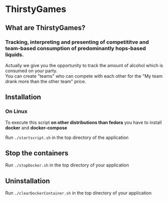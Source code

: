 # ThirstyGames

## What are ThirstyGames?

### Tracking, interpreting and presenting of competititve and team-based consumption of predominantly hops-based liquids.

Actually we give you the opportunity to track the amount of alcohol which is consumed on your party.  
You can create "teams" who can compete with each other for the "My team drank more than the other team" price.

## Installation

### On Linux

To execute this script **on other distributions than fedora** you have to install **docker** and **docker-compose**

Run `./startscript.sh` in the top directory of the application
    
## Stop the containers

Run `./stopDocker.sh` in the top directory of your application
    
## Uninstallation

Run `./clearDockerContainer.sh` in the top directory of your application
